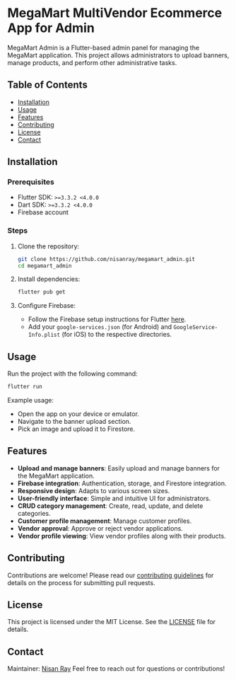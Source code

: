 
# MegaMart MultiVendor Ecommerce App for Admin

MegaMart Admin is a Flutter-based admin panel for managing the MegaMart application. This project allows administrators to upload banners, manage products, and perform other administrative tasks.

## Table of Contents
- [Installation](#installation)
- [Usage](#usage)
- [Features](#features)
- [Contributing](#contributing)
- [License](#license)
- [Contact](#contact)

## Installation

### Prerequisites
- Flutter SDK: `>=3.3.2 <4.0.0`
- Dart SDK: `>=3.3.2 <4.0.0`
- Firebase account

### Steps
1. Clone the repository:
   ```bash
   git clone https://github.com/nisanray/megamart_admin.git
   cd megamart_admin
   ```

2. Install dependencies:
   ```bash
   flutter pub get
   ```

3. Configure Firebase:
   - Follow the Firebase setup instructions for Flutter [here](https://firebase.flutter.dev/docs/overview).
   - Add your `google-services.json` (for Android) and `GoogleService-Info.plist` (for iOS) to the respective directories.

## Usage

Run the project with the following command:
```bash
flutter run
```

Example usage:
- Open the app on your device or emulator.
- Navigate to the banner upload section.
- Pick an image and upload it to Firestore.

## Features

- **Upload and manage banners**: Easily upload and manage banners for the MegaMart application.
- **Firebase integration**: Authentication, storage, and Firestore integration.
- **Responsive design**: Adapts to various screen sizes.
- **User-friendly interface**: Simple and intuitive UI for administrators.
- **CRUD category management**: Create, read, update, and delete categories.
- **Customer profile management**: Manage customer profiles.
- **Vendor approval**: Approve or reject vendor applications.
- **Vendor profile viewing**: View vendor profiles along with their products.

## Contributing

Contributions are welcome! Please read our [contributing guidelines](CONTRIBUTING.md) for details on the process for submitting pull requests.

## License

This project is licensed under the MIT License. See the [LICENSE](LICENSE) file for details.

## Contact

Maintainer: [Nisan Ray](https://github.com/nisanray)
Feel free to reach out for questions or contributions!
